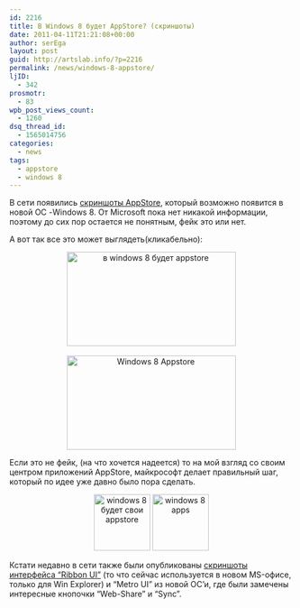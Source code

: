 ```yaml
---
id: 2216
title: В Windows 8 будет AppStore? (скриншоты)
date: 2011-04-11T21:21:08+00:00
author: serEga
layout: post
guid: http://artslab.info/?p=2216
permalink: /news/windows-8-appstore/
ljID:
  - 342
prosmotr:
  - 83
wpb_post_views_count:
  - 1260
dsq_thread_id:
  - 1565014756
categories:
  - news
tags:
  - appstore
  - windows 8
---
```

В сети появились [скриншоты AppStore](http://cnbeta.com/articles/139730.htm), который возможно появится в новой ОС -Windows 8. От Microsoft пока нет никакой информации, поэтому до сих пор остается не понятным, фейк это или нет.

А вот так все это может выглядеть(кликабельно):

<center>
  <a href="{{site.img_cdn}}/windows_app_store.jpg"><img src="{{site.img_cdn}}/windows_app_store-300x167.jpg" alt="в windows 8 будет appstore" title="windows_app_store" width="300" height="167" class="alignnone size-medium wp-image-2218" /></a><br /> <br /> <a href="{{site.img_cdn}}/windows_8_appstore.png"><img src="{{site.img_cdn}}/windows_8_appstore-300x167.png" alt="Windows 8 Appstore" title="windows_8_appstore" width="300" height="167" class="alignnone size-medium wp-image-2217" srcset="{{site.img_cdn}}/windows_8_appstore-300x167.png 300w, {{site.img_cdn}}/windows_8_appstore-1024x570.png 1024w, {{site.img_cdn}}/windows_8_appstore.png 1233w" sizes="(max-width: 300px) 100vw, 300px" /></a>
</center>

Если это не фейк, (на что хочется надеется) то на мой взгляд со своим центром приложений AppStore, майкрософт делает правильный шаг, который по идее уже давно было пора сделать.

<center>
  <a href="{{site.img_cdn}}/win8_appstore.png"><img src="{{site.img_cdn}}/win8_appstore-100x100.png" alt="windows 8 будет свои appstore" title="win8_appstore" width="100" height="100" class="alignnone size-thumbnail wp-image-2221" /></a> <a href="{{site.img_cdn}}/windows8_apps.png"><img src="{{site.img_cdn}}/windows8_apps-100x100.png" alt="windows 8 apps" title="windows8_apps" width="100" height="100" class="alignnone size-thumbnail wp-image-2222" /></a>
</center>

Кстати недавно в сети также были опубликованы [скриншоты интерфейса &#8220;Ribbon UI&#8221;](http://habrahabr.ru/blogs/windows/116809/) (то что сейчас используется в новом MS-офисе, только для Win Explorer) и &#8220;Metro UI&#8221; из новой ОС&#8217;и, где были замечены интересные кнопочки &#8220;Web-Share&#8221; и &#8220;Sync&#8221;.
